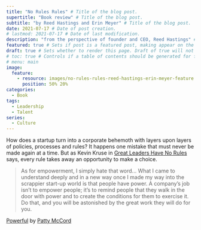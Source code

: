 ```yaml
---
title: "No Rules Rules" # Title of the blog post.
supertitle: "Book review" # Title of the blog post.
subtitle: "by Reed Hastings and Erin Meyer" # Title of the blog post.
date: 2021-07-17 # Date of post creation.
# lastmod: 2021-07-17 # Date of last modification.
description: "from the perspective of founder and CEO, Reed Hastings" # Description used for search engine.
featured: true # Sets if post is a featured post, making appear on the home page side bar.
draft: true # Sets whether to render this page. Draft of true will not be rendered.
# toc: true # Controls if a table of contents should be generated for first-level links automatically.
# menu: main
image:
  feature:
    - resource: images/no-rules-rules-reed-hastings-erin-meyer-feature
      position: 50% 20%
categories:
  - Book
tags:
  - Leadership
  - Talent
series:
  - Culture
---
```


How does a startup turn into a corporate behemoth with layers upon layers of policies, processes and rules? It happens one mistake that must never be made again at a time. But as Kevin Kruse in [Great Leaders Have No Rules]() says, every rule takes away an opportunity to make a choice. 

> As for empowerment, I simply hate that word...
> What I came to understand deeply and in a new way once I made my way into the scrappier start-up world is that people have power. A company’s job isn’t to empower people; it’s to remind people that they walk in the door with power and to create the conditions for them to exercise it. Do that, and you will be astonished by the great work they will do for you.

[Powerful](https://www.amazon.com/gp/product/1939714095/ref=as_li_qf_asin_il_tl?ie=UTF8&tag=shzq-20&creative=9325&linkCode=as2&creativeASIN=1939714095&linkId=3ce451cff42bcc42556435240d94dc3c) by [Patty McCord](https://pattymccord.com)
